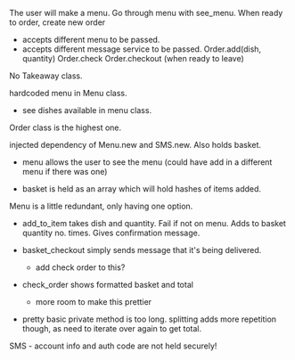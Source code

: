 The user will make a menu.
Go through menu with see_menu.
When ready to order, create new order
  - accepts different menu to be passed.
  - accepts different message service to be passed.
Order.add(dish, quantity)
Order.check
Order.checkout (when ready to leave)

No Takeaway class.

hardcoded menu in Menu class.
- see dishes available in menu class.

Order class is the highest one.

injected dependency of Menu.new and SMS.new. Also holds basket.
- menu allows the user to see the menu (could have add in a different menu if there was one)
<!-- - sms allows access to SMS - messenger -->
- basket is held as an array which will hold hashes of items added.

Menu is a little redundant, only having one option.

- add_to_item takes dish and quantity. Fail if not on menu. Adds to basket quantity no. times. Gives confirmation message.

- basket_checkout simply sends message that it's being delivered.
    - add check order to this?

- check_order shows formatted basket and total
    - more room to make this prettier

- pretty basic private method is too long. splitting adds more repetition though, as need to iterate over again to get total.

SMS - account info and auth code are not held securely!

